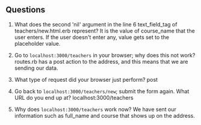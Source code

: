 ## Questions

1. What does the second 'nil' argument in the line 6 text_field_tag of teachers/new.html.erb represent?
  It is the value of course_name that the user enters. If the user doesn't enter any, value gets set to the placeholder value.

2. Go to `localhost:3000/teachers` in your browser; why does this not work?
  routes.rb has a post action to the address, and this means that we are sending our data.

3. What type of request did your browser just perform?
  post

4. Go back to `localhost:3000/teachers/new`; submit the form again. What URL do you end up at?
  localhost:3000/teachers

5. Why does `localhost:3000/teachers` work now?
  We have sent our information such as full_name and course that shows up on the address.
